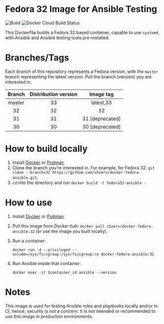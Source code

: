 # Fedora 32 Image for Ansible Testing

![Build](https://github.com/chzerv/docker-fedora-ansible/workflows/Build/badge.svg?branch=32)
![Docker Cloud Build Status](https://img.shields.io/docker/cloud/build/chzerv/docker-fedora-ansible)

This Dockerfile builds a Fedora 32 based container, capable to use `systemd`, with Ansible and Ansible 
testing tools pre-installed.

# Branches/Tags

Each branch of this repository represents a Fedora version, with the `master` branch representing the
latest version. Pull the branch (version) you are interested in.

| Branch | Distribution version | Image tag       |
| :----: | :------------------: | :-------:       |
| master | 33                   | latest,33       |
| 32     | 32                   | 32              |
| 31     | 31                   | 31 [deprecated] |
| 30     | 30                   | 30 [deprecated] |

# How to build locally

1. Install [Docker](https://docs.docker.com/engine/install/) or [Podman](https://podman.io/getting-started/installation.html).
2. Clone the branch you're interested in. For example, for Fedora 32: `git clone --branch=32 https://github.com/chzerv/docker-fedora-ansible.git`.
3. `cd` into the directory and run `docker build -t fedora32-ansible .`

# How to use

1. Install [Docker](https://docs.docker.com/engine/install/) or [Podman](https://podman.io/getting-started/installation.html).
2. Pull this image from _Docker hub_: `docker pull chzerv/docker-fedora-ansible:32` (or use the 
   image you built locally).
3. Run a container:

   ```shell
   docker run -d --privileged --volume=/sys/fs/cgroup:/sys/fs/cgroup:ro docker-fedora-ansible:32
   ```

4. Run Ansible inside that container:

   ```shell
   docker exec -it $container_id ansible --version
   ```

# Notes

This image is used for testing Ansible roles and playbooks locally and/or in CI, hence, security is not
a concern. It is not intended or recommended to use this image in production environments.

